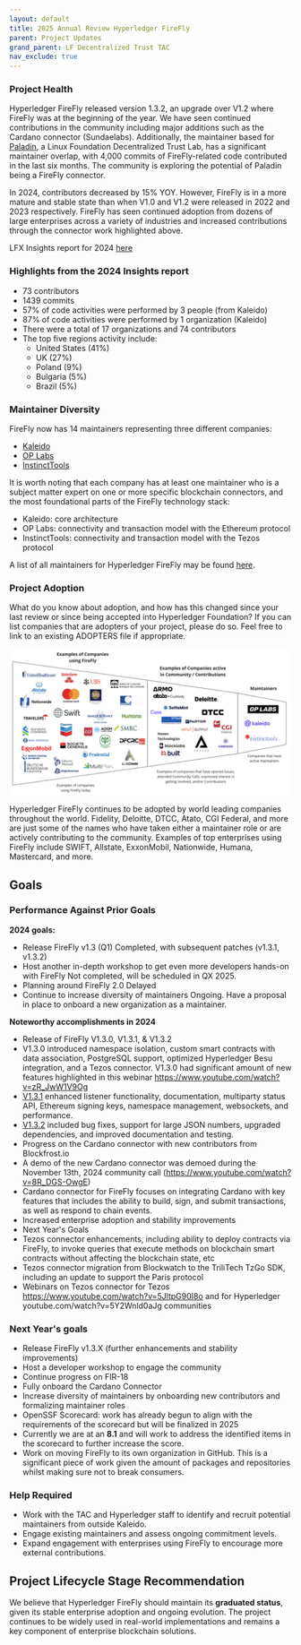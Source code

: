 ```yaml
---
layout: default
title: 2025 Annual Review Hyperledger FireFly
parent: Project Updates
grand_parent: LF Decentralized Trust TAC
nav_exclude: true
---
```


### Project Health

Hyperledger FireFly released version 1.3.2, an upgrade over V1.2 where FireFly was at the beginning of the year. We have seen continued contributions in the community including major additions such as the Cardano connector (Sundaelabs). Additionally, the maintainer based for [Paladin](https://www.lfdecentralizedtrust.org/blog/announcing-paladin-an-lf-decentralized-trust-lab-for-programmable-privacy-on-evm), a Linux Foundation Decentralized Trust Lab, has a significant maintainer overlap, with 4,000 commits of FireFly-related code contributed in the last six months. The community is exploring the potential of Paladin being a FireFly connector.

In 2024, contributors decreased by 15% YOY. However, FireFly is in a more mature and stable state than when V1.0 and V1.2 were released in 2022 and 2023 respectively. FireFly has seen continued adoption from dozens of large enterprises across a variety of industries and increased contributions through the connector work highlighted above.

LFX Insights report for 2024 [here](https://insights.lfx.linuxfoundation.org/foundation/lf-decentralized-trust/overview/github?project=firefly&repository=all&routedFrom=Github&dateFilters=2024-01-01%20to%202024-12-31&dateRange=2024-01-01%20to%202024-12-31&compare=PP&granularity=month&hideBots=true)

### Highlights from the 2024 Insights report

* 73 contributors
* 1439 commits
* 57% of code activities were performed by 3 people (from Kaleido)
* 87% of code activities were performed by 1 organization (Kaleido)
* There were a total of 17 organizations and 74 contributors
* The top five regions activity include:
  * United States (41%)
  * UK (27%)
  * Poland (9%)
  * Bulgaria (5%)
  * Brazil (5%)

### Maintainer Diversity

FireFly now has 14 maintainers representing three different companies:

* [Kaleido](https://kaleido.io/)
* [OP Labs](https://www.oplabs.co/)
* [InstinctTools](https://www.instinctools.com/)

It is worth noting that each company has at least one maintainer who is a subject matter expert on one or more specific blockchain connectors, and the most foundational parts of the FireFly technology stack:

* Kaleido: core architecture
* OP Labs: connectivity and transaction model with the Ethereum protocol
* InstinctTools: connectivity and transaction model with the Tezos protocol

A list of all maintainers for Hyperledger FireFly may be found [here](https://wiki.hyperledger.org/display/FIR/Maintainers).

### Project Adoption

What do you know about adoption, and how has this changed since your last review or since being accepted into Hyperledger Foundation? If you can list companies that are adopters of your project, please do so. Feel free to link to an existing ADOPTERS file if appropriate.

![project adoption](./2025-annual-Hyperledger-FireFly-project-adoption.png)

Hyperledger FireFly continues to be adopted by world leading companies throughout the world. Fidelity, Deloitte, DTCC, Atato, CGI Federal, and more are just some of the names who have taken either a maintainer role or are actively contributing to the community. Examples of top enterprises using FireFly include SWIFT, Allstate, ExxonMobil, Nationwide, Humana, Mastercard, and more.

## Goals

### Performance Against Prior Goals

**2024 goals:**

* Release FireFly v1.3 (Q1) Completed, with subsequent patches (v1.3.1, v1.3.2)
* Host another in-depth workshop to get even more developers hands-on with FireFly Not completed, will be scheduled in QX 2025.
* Planning around FireFly 2.0 Delayed
* Continue to increase diversity of maintainers Ongoing. Have a proposal in place to onboard a new organization as a maintainer.

**Noteworthy accomplishments in 2024**

* Release of FireFly V1.3.0, V1.3.1, & V1.3.2
* V1.3.0 introduced namespace isolation, custom smart contracts with data association, PostgreSQL support, optimized Hyperledger Besu integration, and a Tezos connector. V1.3.0 had significant amount of new features highlighted in this webinar <https://www.youtube.com/watch?v=zR_JwW1V9Og>
* [V1.3.1](https://github.com/hyperledger/firefly/releases/tag/v1.3.1) enhanced listener functionality, documentation, multiparty status API, Ethereum signing keys, namespace management, websockets, and performance.
* [V1.3.2](https://github.com/hyperledger/firefly/releases/tag/v1.3.2) included bug fixes, support for large JSON numbers, upgraded dependencies, and improved documentation and testing.
* Progress on the Cardano connector with new contributors from Blockfrost.io
* A demo of the new Cardano connector was demoed during the November 13th, 2024 community call (<https://www.youtube.com/watch?v=8R_DGS-OwgE>)
* Cardano connector for FireFly focuses on integrating Cardano with key features that includes the ability to build, sign, and submit transactions, as well as respond to chain events.
* Increased enterprise adoption and stability improvements
* Next Year's Goals
* Tezos connector enhancements, including ability to deploy contracts via FireFly, to invoke queries that execute methods on blockchain smart contracts without affecting the blockchain state, etc
* Tezos connector migration from Blockwatch to the TriliTech TzGo SDK, including an update to support the Paris protocol
* Webinars on Tezos connector for Tezos <https://www.youtube.com/watch?v=5JltpG90I8o> and for Hyperledger youtube.com/watch?v=5Y2Wnld0aJg communities

### Next Year's goals

* Release FireFly v1.3.X (further enhancements and stability improvements)
* Host a developer workshop to engage the community
* Continue progress on FIR-18
* Fully onboard the Cardano Connector
* Increase diversity of maintainers by onboarding new contributors and formalizing maintainer roles
* OpenSSF Scorecard: work has already begun to align with the requirements of the scorecard but will be finalized in 2025
* Currently we are at an **8.1** and will work to address the identified items in the scorecard to further increase the score.
* Work on moving FireFly to its own organization in GitHub. This is a significant piece of work given the amount of packages and repositories whilst making sure not to break consumers.

### Help Required

* Work with the TAC and Hyperledger staff to identify and recruit potential maintainers from outside Kaleido.
* Engage existing maintainers and assess ongoing commitment levels.
* Expand engagement with enterprises using FireFly to encourage more external contributions.

## Project Lifecycle Stage Recommendation

We believe that Hyperledger FireFly should maintain its **graduated status**, given its stable enterprise adoption and ongoing evolution. The project continues to be widely used in real-world implementations and remains a key component of enterprise blockchain solutions.


